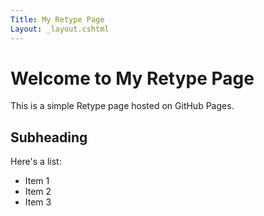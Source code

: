 ```yaml
---
Title: My Retype Page
Layout: _layout.cshtml
---
```


# Welcome to My Retype Page

This is a simple Retype page hosted on GitHub Pages.

## Subheading

Here's a list:

- Item 1
- Item 2
- Item 3
